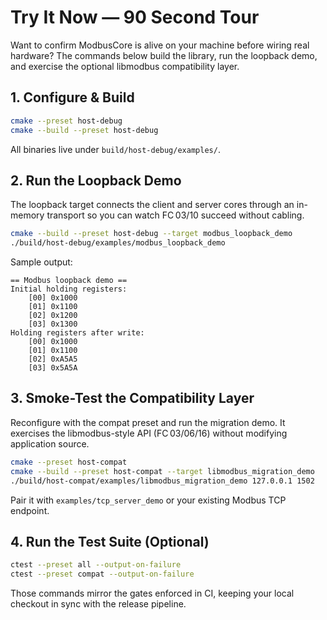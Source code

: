 # Try It Now — 90 Second Tour

Want to confirm ModbusCore is alive on your machine before wiring real
hardware? The commands below build the library, run the loopback demo, and
exercise the optional libmodbus compatibility layer.

## 1. Configure & Build

```bash
cmake --preset host-debug
cmake --build --preset host-debug
```

All binaries live under `build/host-debug/examples/`.

## 2. Run the Loopback Demo

The loopback target connects the client and server cores through an in-memory
transport so you can watch FC 03/10 succeed without cabling.

```bash
cmake --build --preset host-debug --target modbus_loopback_demo
./build/host-debug/examples/modbus_loopback_demo
```

Sample output:

```
== Modbus loopback demo ==
Initial holding registers:
    [00] 0x1000
    [01] 0x1100
    [02] 0x1200
    [03] 0x1300
Holding registers after write:
    [00] 0x1000
    [01] 0x1100
    [02] 0xA5A5
    [03] 0x5A5A
```

## 3. Smoke-Test the Compatibility Layer

Reconfigure with the compat preset and run the migration demo. It exercises the
libmodbus-style API (FC 03/06/16) without modifying application source.

```bash
cmake --preset host-compat
cmake --build --preset host-compat --target libmodbus_migration_demo
./build/host-compat/examples/libmodbus_migration_demo 127.0.0.1 1502
```

Pair it with `examples/tcp_server_demo` or your existing Modbus TCP endpoint.

## 4. Run the Test Suite (Optional)

```bash
ctest --preset all --output-on-failure
ctest --preset compat --output-on-failure
```

Those commands mirror the gates enforced in CI, keeping your local checkout in
sync with the release pipeline.
